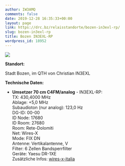```yaml
---
author: IW3AMQ
comments: false
date: 2019-12-28 16:35:33+00:00
layout: page
link: https://drc.bz/relaisstandorte/bozen-in3exl-rp/
slug: bozen-in3exl-rp
title: Bozen IN3EXL-RP
wordpress_id: 18952
---
```





![](https://drc.bz/wp-content/uploads/2019/12/IMG_20140505_162139-768x1024.jpg)







**Standort:**







Stadt Bozen, im QTH von Christian IN3EXL







**Technische Daten:**







  * **Umsetzer 70 cm C4FM/analog** - IN3EXL-RP:  
TX: 430,4000 MHz  
Ablage: +5,0 MHz  
Subaudioton (nur analog): 123,0 Hz  
DG-ID: 00-00  
ID Node: 17680  
ID Room: 27680  
Room: Rete-Dolomiti  
Net: Wires-X  
Mode: FIX DN  
Antenne: Vertikalantenne, V  
Filter: 6 Zellen Bandsperrfilter  
Geräte: Yaesu DR-1XE  
Zusätzliche Infos: [wires-x-italia](http://www.wires-x-italia.it/joomla/index.php/room-italy/nodi-italiani)


